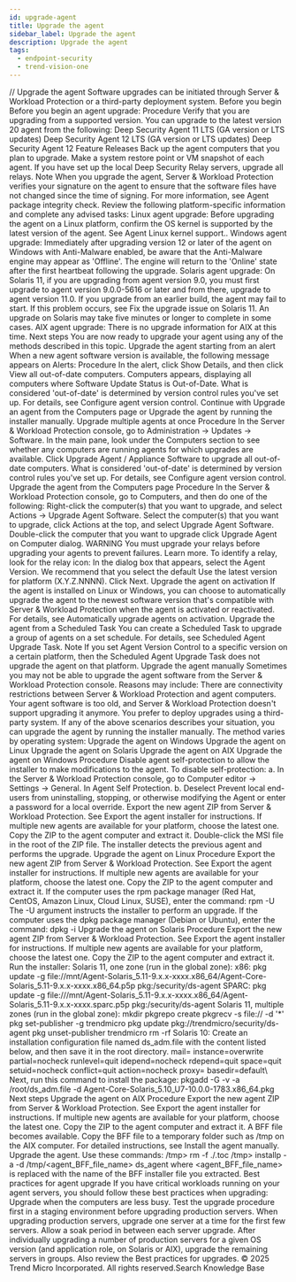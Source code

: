 ```yaml
---
id: upgrade-agent
title: Upgrade the agent
sidebar_label: Upgrade the agent
description: Upgrade the agent
tags:
  - endpoint-security
  - trend-vision-one
---
```


/*<![CDATA[*/ $('#title').html($('meta[name=map-description]').attr('content')); /*]]>*/ Upgrade the agent Software upgrades can be initiated through Server & Workload Protection or a third-party deployment system. Before you begin Before you begin an agent upgrade: Procedure Verify that you are upgrading from a supported version. You can upgrade to the latest version 20 agent from the following: Deep Security Agent 11 LTS (GA version or LTS updates) Deep Security Agent 12 LTS (GA version or LTS updates) Deep Security Agent 12 Feature Releases Back up the agent computers that you plan to upgrade. Make a system restore point or VM snapshot of each agent. If you have set up the local Deep Security Relay servers, upgrade all relays. Note When you upgrade the agent, Server & Workload Protection verifies your signature on the agent to ensure that the software files have not changed since the time of signing. For more information, see Agent package integrity check. Review the following platform-specific information and complete any advised tasks: Linux agent upgrade: Before upgrading the agent on a Linux platform, confirm the OS kernel is supported by the latest version of the agent. See Agent Linux kernel support.. Windows agent upgrade: Immediately after upgrading version 12 or later of the agent on Windows with Anti-Malware enabled, be aware that the Anti-Malware engine may appear as 'Offline'. The engine will return to the 'Online' state after the first heartbeat following the upgrade. Solaris agent upgrade: On Solaris 11, if you are upgrading from agent version 9.0, you must first upgrade to agent version 9.0.0-5616 or later and from there, upgrade to agent version 11.0. If you upgrade from an earlier build, the agent may fail to start. If this problem occurs, see Fix the upgrade issue on Solaris 11. An upgrade on Solaris may take five minutes or longer to complete in some cases. AIX agent upgrade: There is no upgrade information for AIX at this time. Next steps You are now ready to upgrade your agent using any of the methods described in this topic. Upgrade the agent starting from an alert When a new agent software version is available, the following message appears on Alerts: Procedure In the alert, click Show Details, and then click View all out-of-date computers. Computers appears, displaying all computers where Software Update Status is Out-of-Date. What is considered 'out-of-date' is determined by version control rules you've set up. For details, see Configure agent version control. Continue with Upgrade an agent from the Computers page or Upgrade the agent by running the installer manually. Upgrade multiple agents at once Procedure In the Server & Workload Protection console, go to Administration → Updates → Software. In the main pane, look under the Computers section to see whether any computers are running agents for which upgrades are available. Click Upgrade Agent / Appliance Software to upgrade all out-of-date computers. What is considered 'out-of-date' is determined by version control rules you've set up. For details, see Configure agent version control. Upgrade the agent from the Computers page Procedure In the Server & Workload Protection console, go to Computers, and then do one of the following: Right-click the computer(s) that you want to upgrade, and select Actions → Upgrade Agent Software. Select the computer(s) that you want to upgrade, click Actions at the top, and select Upgrade Agent Software. Double-click the computer that you want to upgrade click Upgrade Agent on Computer dialog. WARNING You must upgrade your relays before upgrading your agents to prevent failures. Learn more. To identify a relay, look for the relay icon: In the dialog box that appears, select the Agent Version. We recommend that you select the default Use the latest version for platform (X.Y.Z.NNNN). Click Next. Upgrade the agent on activation If the agent is installed on Linux or Windows, you can choose to automatically upgrade the agent to the newest software version that's compatible with Server & Workload Protection when the agent is activated or reactivated. For details, see Automatically upgrade agents on activation. Upgrade the agent from a Scheduled Task You can create a Scheduled Task to upgrade a group of agents on a set schedule. For details, see Scheduled Agent Upgrade Task. Note If you set Agent Version Control to a specific version on a certain platform, then the Scheduled Agent Upgrade Task does not upgrade the agent on that platform. Upgrade the agent manually Sometimes you may not be able to upgrade the agent software from the Server & Workload Protection console. Reasons may include: There are connectivity restrictions between Server & Workload Protection and agent computers. Your agent software is too old, and Server & Workload Protection doesn't support upgrading it anymore. You prefer to deploy upgrades using a third-party system. If any of the above scenarios describes your situation, you can upgrade the agent by running the installer manually. The method varies by operating system: Upgrade the agent on Windows Upgrade the agent on Linux Upgrade the agent on Solaris Upgrade the agent on AIX Upgrade the agent on Windows Procedure Disable agent self-protection to allow the installer to make modifications to the agent. To disable self-protection: a. In the Server & Workload Protection console, go to Computer editor → Settings → General. In Agent Self Protection. b. Deselect Prevent local end-users from uninstalling, stopping, or otherwise modifying the Agent or enter a password for a local override. Export the new agent ZIP from Server & Workload Protection. See Export the agent installer for instructions. If multiple new agents are available for your platform, choose the latest one. Copy the ZIP to the agent computer and extract it. Double-click the MSI file in the root of the ZIP file. The installer detects the previous agent and performs the upgrade. Upgrade the agent on Linux Procedure Export the new agent ZIP from Server & Workload Protection. See Export the agent installer for instructions. If multiple new agents are available for your platform, choose the latest one. Copy the ZIP to the agent computer and extract it. If the computer uses the rpm package manager (Red Hat, CentOS, Amazon Linux, Cloud Linux, SUSE), enter the command: rpm -U <new agent installer rpm> The -U argument instructs the installer to perform an upgrade. If the computer uses the dpkg package manager (Debian or Ubuntu), enter the command: dpkg -i <new agent installer dpkg> Upgrade the agent on Solaris Procedure Export the new agent ZIP from Server & Workload Protection. See Export the agent installer for instructions. If multiple new agents are available for your platform, choose the latest one. Copy the ZIP to the agent computer and extract it. Run the installer: Solaris 11, one zone (run in the global zone): x86: pkg update -g file://mnt/Agent-Solaris_5.11-9.x.x-xxxx.x86_64/Agent-Core-Solaris_5.11-9.x.x-xxxx.x86_64.p5p pkg:/security/ds-agent SPARC: pkg update -g file:///mnt/Agent-Solaris_5.11-9.x.x-xxxx.x86_64/Agent-Solaris_5.11-9.x.x-xxxx.sparc.p5p pkg:/security/ds-agent Solaris 11, multiple zones (run in the global zone): mkdir <path> pkgrepo create <path> pkgrecv -s file://<dsa core p5p file location> -d <path> '\*' pkg set-publisher -g <path> trendmicro pkg update pkg://trendmicro/security/ds-agent pkg unset-publisher trendmicro rm -rf <path> Solaris 10: Create an installation configuration file named ds_adm.file with the content listed below, and then save it in the root directory. mail= instance=overwrite partial=nocheck runlevel=quit idepend=nocheck rdepend=quit space=quit setuid=nocheck conflict=quit action=nocheck proxy= basedir=default\ Next, run this command to install the package: pkgadd -G -v -a /root/ds_adm.file -d Agent-Core-Solaris_5.10_U7-10.0.0-1783.x86_64.pkg Next steps Upgrade the agent on AIX Procedure Export the new agent ZIP from Server & Workload Protection. See Export the agent installer for instructions. If multiple new agents are available for your platform, choose the latest one. Copy the ZIP to the agent computer and extract it. A BFF file becomes available. Copy the BFF file to a temporary folder such as /tmp on the AIX computer. For detailed instructions, see Install the agent manually. Upgrade the agent. Use these commands: /tmp> rm -f ./.toc /tmp> installp -a -d /tmp/<agent_BFF_file_name> ds_agent where <agent_BFF_file_name> is replaced with the name of the BFF installer file you extracted. Best practices for agent upgrade If you have critical workloads running on your agent servers, you should follow these best practices when upgrading: Upgrade when the computers are less busy. Test the upgrade procedure first in a staging environment before upgrading production servers. When upgrading production servers, upgrade one server at a time for the first few servers. Allow a soak period in between each server upgrade. After individually upgrading a number of production servers for a given OS version (and application role, on Solaris or AIX), upgrade the remaining servers in groups. Also review the Best practices for upgrades. © 2025 Trend Micro Incorporated. All rights reserved.Search Knowledge Base